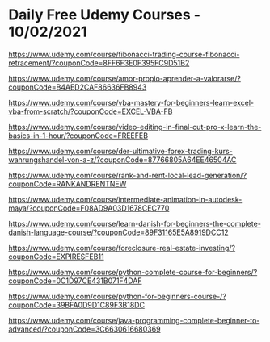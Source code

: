 # Daily Free Udemy Courses - 10/02/2021

https://www.udemy.com/course/fibonacci-trading-course-fibonacci-retracement/?couponCode=8FF6F3E0F395FC9D51B2
https://www.udemy.com/course/amor-propio-aprender-a-valorarse/?couponCode=B4AED2CAF86636FB8943
https://www.udemy.com/course/vba-mastery-for-beginners-learn-excel-vba-from-scratch/?couponCode=EXCEL-VBA-FB
https://www.udemy.com/course/video-editing-in-final-cut-pro-x-learn-the-basics-in-1-hour/?couponCode=FREEFEB
https://www.udemy.com/course/der-ultimative-forex-trading-kurs-wahrungshandel-von-a-z/?couponCode=87766805A64EE46504AC
https://www.udemy.com/course/rank-and-rent-local-lead-generation/?couponCode=RANKANDRENTNEW
https://www.udemy.com/course/intermediate-animation-in-autodesk-maya/?couponCode=F08AD9A03D1678CEC770
https://www.udemy.com/course/learn-danish-for-beginners-the-complete-danish-language-course/?couponCode=89F31165E5A8919DCC12
https://www.udemy.com/course/foreclosure-real-estate-investing/?couponCode=EXPIRESFEB11
https://www.udemy.com/course/python-complete-course-for-beginners/?couponCode=0C1D97CE431B071F4DAF
https://www.udemy.com/course/python-for-beginners-course-/?couponCode=39BFA0D9D1C89F3B18DC
https://www.udemy.com/course/java-programming-complete-beginner-to-advanced/?couponCode=3C6630616680369

